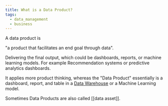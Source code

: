 ```yaml
---
title: What is a Data Product?
tags:
  - data_management
  - business
---
```

A data product is

"a product that facilitates an end goal through data".

Delivering the final output, which could be dashboards, reports, or machine learning models. For example Recommendation systems or predictive analytics dashboards.

It applies more product thinking, whereas the "Data Product" essentially is a dashboard, report, and table in a [Data Warehouse](Data%20Warehouse.md) or a Machine Learning model.

Sometimes Data Products are also called [[data asset]].


